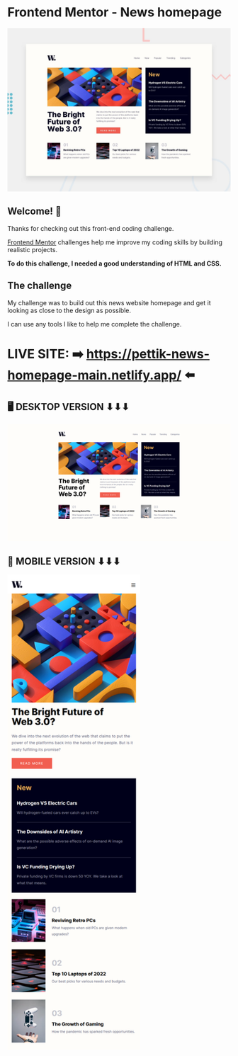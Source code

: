 # Frontend Mentor - News homepage

![Design preview for the News homepage coding challenge](./design/desktop-preview.jpg)

## Welcome! 👋

Thanks for checking out this front-end coding challenge.

[Frontend Mentor](https://www.frontendmentor.io) challenges help me improve my coding skills by building realistic projects.

**To do this challenge, I needed a good understanding of HTML and CSS.**

## The challenge

My challenge was to build out this news website homepage and get it looking as close to the design as possible.

I can use any tools I like to help me complete the challenge. 


# LIVE SITE: ➡️ https://pettik-news-homepage-main.netlify.app/ ⬅️

##  🖥️ DESKTOP VERSION ⬇⬇⬇
<img src="news-homepage-main__desktop-preview.png" alt="desktop preview">


##  📱 MOBILE VERSION ⬇⬇⬇
<img src="news-homepage-main__mobile-preview.png" alt="mobile preview" width=300px;>

